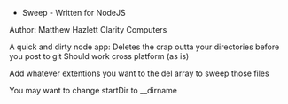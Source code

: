 * Sweep - Written for NodeJS
 
Author:
Matthew Hazlett
Clarity Computers

A quick and dirty node app:
Deletes the crap outta your directories before you post to git
Should work cross platform (as is)

Add whatever extentions you want to the 
del array to sweep those files

You may want to change startDir to __dirname
